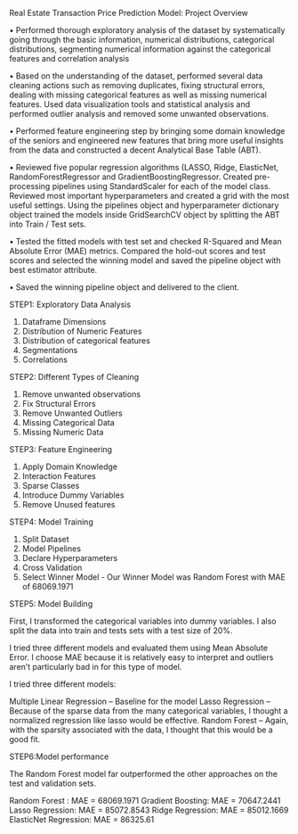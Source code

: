 Real Estate Transaction Price Prediction Model: Project Overview

• Performed thorough exploratory analysis of the dataset by systematically going through the basic information, numerical distributions, categorical distributions, segmenting numerical information against the categorical features and correlation analysis

• Based on the understanding of the dataset, performed several data cleaning actions such as removing duplicates, fixing structural errors, dealing with missing categorical features as well as missing numerical features. Used data visualization tools and statistical analysis and performed outlier analysis and removed some unwanted observations.

• Performed feature engineering step by bringing some domain knowledge of the seniors and engineered new features that bring more useful insights from the data and constructed a decent Analytical Base Table (ABT).

• Reviewed five popular regression algorithms (LASSO, Ridge, ElasticNet, RandomForestRegressor and GradientBoostingRegressor. Created pre-processing pipelines using StandardScaler for each of the model class. Reviewed most important hyperparameters and created a grid with the most useful settings. Using the pipelines object and hyperparameter dictionary object trained the models inside GridSearchCV object by splitting the ABT into Train / Test sets.

• Tested the fitted models with test set and checked R-Squared and Mean Absolute Error (MAE) metrics. Compared the hold-out scores and test scores and selected the winning model and saved the pipeline object with best estimator attribute.

• Saved the winning pipeline object and delivered to the client.

STEP1: Exploratory Data Analysis
1. Dataframe Dimensions
2. Distribution of Numeric Features
3. Distribution of categorical features
4. Segmentations
5. Correlations

STEP2: Different Types of Cleaning
1. Remove unwanted observations
2. Fix Structural Errors
3. Remove Unwanted Outliers
4. Missing Categorical Data
5. Missing Numeric Data

STEP3: Feature Engineering
1. Apply Domain Knowledge
2. Interaction Features
3. Sparse Classes
4. Introduce Dummy Variables
5. Remove Unused features

STEP4: Model Training 
1. Split Dataset
2. Model Pipelines
3. Declare Hyperparameters
4. Cross Validation
5. Select Winner Model - Our Winner Model was Random Forest with MAE of 68069.1971

STEP5: Model Building

First, I transformed the categorical variables into dummy variables. I also split the data into train and tests sets with a test size of 20%.

I tried three different models and evaluated them using Mean Absolute Error. I choose MAE because it is relatively easy to interpret and outliers aren’t particularly bad in for this type of model.

I tried three different models:

Multiple Linear Regression – Baseline for the model
Lasso Regression – Because of the sparse data from the many categorical variables, I thought a normalized regression like lasso would be effective.
Random Forest – Again, with the sparsity associated with the data, I thought that this would be a good fit.

STEP6:Model performance

The Random Forest model far outperformed the other approaches on the test and validation sets.

Random Forest : MAE = 68069.1971
Gradient Boosting: MAE = 70647.2441
Lasso Regression: MAE = 85072.8543
Ridge Regression: MAE = 85012.1669
ElasticNet Regression: MAE = 86325.61

